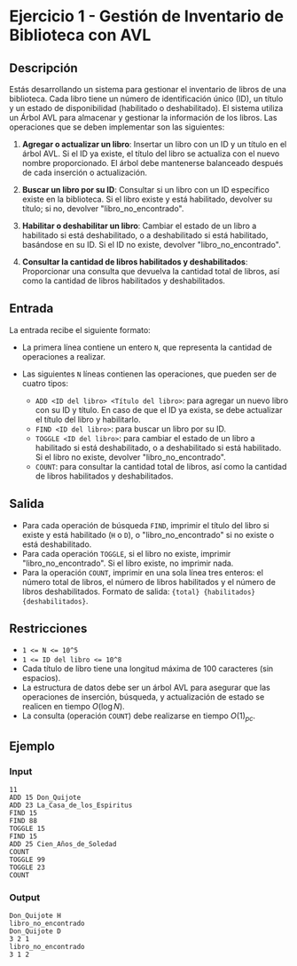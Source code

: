 # Ejercicio 1 - Gestión de Inventario de Biblioteca con AVL

## Descripción

Estás desarrollando un sistema para gestionar el inventario de libros de una biblioteca. Cada libro tiene un número de identificación único (ID), un título y un estado de disponibilidad (habilitado o deshabilitado). El sistema utiliza un Árbol AVL para almacenar y gestionar la información de los libros. Las operaciones que se deben implementar son las siguientes:

1. **Agregar o actualizar un libro**: Insertar un libro con un ID y un título en el árbol AVL. Si el ID ya existe, el título del libro se actualiza con el nuevo nombre proporcionado. El árbol debe mantenerse balanceado después de cada inserción o actualización.

2. **Buscar un libro por su ID**: Consultar si un libro con un ID específico existe en la biblioteca. Si el libro existe y está habilitado, devolver su título; si no, devolver "libro_no_encontrado".

3. **Habilitar o deshabilitar un libro**: Cambiar el estado de un libro a habilitado si está deshabilitado, o a deshabilitado si está habilitado, basándose en su ID. Si el ID no existe, devolver "libro_no_encontrado".

4. **Consultar la cantidad de libros habilitados y deshabilitados**: Proporcionar una consulta que devuelva la cantidad total de libros, así como la cantidad de libros habilitados y deshabilitados.

## Entrada

La entrada recibe el siguiente formato:

- La primera línea contiene un entero `N`, que representa la cantidad de operaciones a realizar.
- Las siguientes `N` líneas contienen las operaciones, que pueden ser de cuatro tipos:

  - `ADD <ID del libro> <Título del libro>`: para agregar un nuevo libro con su ID y título. En caso de que el ID ya exista, se debe actualizar el título del libro y habilitarlo.
  - `FIND <ID del libro>`: para buscar un libro por su ID.
  - `TOGGLE <ID del libro>`: para cambiar el estado de un libro a habilitado si está deshabilitado, o a deshabilitado si está habilitado. Si el libro no existe, devolver "libro_no_encontrado".
  - `COUNT`: para consultar la cantidad total de libros, así como la cantidad de libros habilitados y deshabilitados.

## Salida

- Para cada operación de búsqueda `FIND`, imprimir el título del libro si existe y está habilitado (`H` o `D`), o "libro_no_encontrado" si no existe o está deshabilitado.
- Para cada operación `TOGGLE`, si el libro no existe, imprimir "libro_no_encontrado". Si el libro existe, no imprimir nada.
- Para la operación `COUNT`, imprimir en una sola línea tres enteros: el número total de libros, el número de libros habilitados y el número de libros deshabilitados. Formato de salida: `{total} {habilitados} {deshabilitados}`.

## Restricciones

- `1 <= N <= 10^5`
- `1 <= ID del libro <= 10^8`
- Cada título de libro tiene una longitud máxima de 100 caracteres (sin espacios).
- La estructura de datos debe ser un árbol AVL para asegurar que las operaciones de inserción, búsqueda, y actualización de estado se realicen en tiempo $O(\log N)$.
- La consulta (operación `COUNT`) debe realizarse en tiempo $O(1)_{pc}$.

## Ejemplo

### Input

```
11
ADD 15 Don_Quijote
ADD 23 La_Casa_de_los_Espiritus
FIND 15
FIND 88
TOGGLE 15
FIND 15
ADD 25 Cien_Años_de_Soledad
COUNT
TOGGLE 99
TOGGLE 23
COUNT
```

### Output

```
Don_Quijote H
libro_no_encontrado
Don_Quijote D
3 2 1
libro_no_encontrado
3 1 2
```